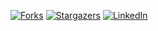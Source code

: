 <a name="readme-top"></a>

[![Forks][forks-shield]][forks-url]
[![Stargazers][stars-shield]][stars-url]
[![LinkedIn][linkedin-shield]][linkedin-url]






<!-- Badges -->
[forks-shield]: https://img.shields.io/github/forks/Doanh-Chinh/Airflow-ETL-AdventureWorks.svg?style=for-the-badge
[forks-url]: https://github.com/Doanh-Chinh/Airflow-ETL-AdventureWorks/network/members
[stars-shield]: https://img.shields.io/github/stars/Doanh-Chinh/Airflow-ETL-AdventureWorks.svg?style=for-the-badge
[stars-url]: https://github.com/Doanh-Chinh/Airflow-ETL-AdventureWorks/stargazers
[linkedin-shield]: https://img.shields.io/badge/LinkedIn-Profile-blue?style=for-the-badge&logo=linkedin
[linkedin-url]: https://www.linkedin.com/in/chinh-luong-doanh/
